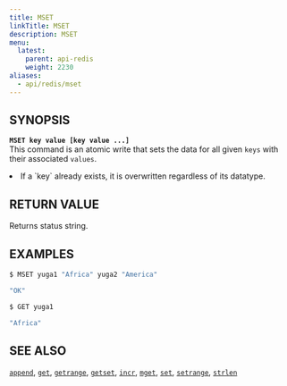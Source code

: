 ```yaml
---
title: MSET
linkTitle: MSET
description: MSET
menu:
  latest:
    parent: api-redis
    weight: 2230
aliases:
  - api/redis/mset
---
```


## SYNOPSIS
<b>`MSET key value [key value ...]`</b><br>
This command is an atomic write that sets the data for all given `keys` with their associated `values`.

<li>If a `key` already exists, it is overwritten regardless of its datatype.</li>

## RETURN VALUE
Returns status string.

## EXAMPLES
```{.sh .copy .separator-dollar}
$ MSET yuga1 "Africa" yuga2 "America"
```
```sh
"OK"
```
```{.sh .copy .separator-dollar}
$ GET yuga1
```
```sh
"Africa"
```

## SEE ALSO
[`append`](../append/), [`get`](../get/), [`getrange`](../getrange/), [`getset`](../getset/), [`incr`](../incr/), [`mget`](../mget/), [`set`](../set/), [`setrange`](../setrange/), [`strlen`](../strlen/)